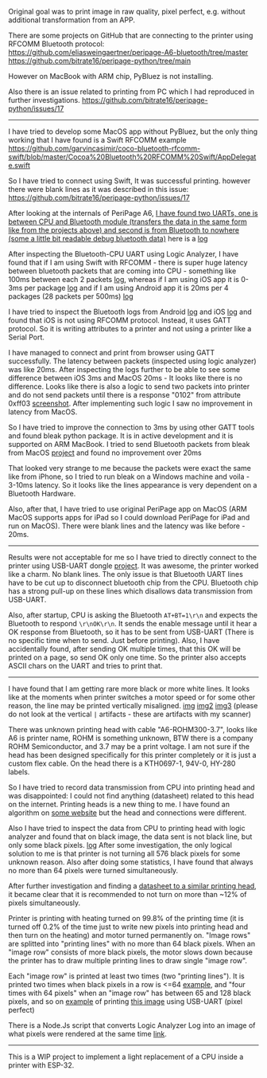 Original goal was to print image in raw quality, pixel perfect, e.g. without additional transformation from an APP.

There are some projects on GitHub that are connecting to the printer using RFCOMM Bluetooth protocol:
https://github.com/eliasweingaertner/peripage-A6-bluetooth/tree/master
https://github.com/bitrate16/peripage-python/tree/main

However on MacBook with ARM chip, PyBluez is not installing.

Also there is an issue related to printing from PC which I had reproduced in further investigations.
https://github.com/bitrate16/peripage-python/issues/17

---

I have tried to develop some MacOS app without PyBluez, but the only thing working that I have found is a Swift RFCOMM example https://github.com/garvincasimir/coco-bluetooth-rfcomm-swift/blob/master/Cocoa%20Bluetooth%20RFCOMM%20Swift/AppDelegate.swift

So I have tried to connect using Swift, It was successful printing. however there were blank lines as it was described in this issue: https://github.com/bitrate16/peripage-python/issues/17

After looking at the internals of PeriPage A6, [I have found two UARTs, one is between CPU and Bluetooth module (transfers the data in the same form like from the projects above) and second is from Bluetooth to nowhere (some a little bit readable debug bluetooth data)](./info/pcb/3%20UART%20pins%20and%20GND.jpg) here is a [log](./info/saleae/original%20chip/connection%20+%20printing%20android.sal)

After inspecting the Bluetooth-CPU UART using Logic Analyzer, I have found that if I am using Swift with RFCOMM - there is super huge latency between bluetooth packets that are coming into CPU - something like 100ms between each 2 packets [log](<./info/saleae/original%20chip/printing%20from%20macbook%20using%20swift+rfcomm%20(BT%20UART%20LOG).sal>), whereas if I am using iOS app it is 0-3ms per package [log](./info/saleae/original%20chip/connection%20+%20printing%20iphone%20high%20concentration.sal) and if I am using Android app it is 20ms per 4 packages (28 packets per 500ms) [log](./info/saleae/original%20chip/connection%20+%20printing%20android.sal)

I have tried to inspect the Bluetooth logs from Android [log](./info/bt/wireshark/android%20redmi%204x.log) and iOS [log](./info/bt/wireshark/connect%20print%20ios.pklg) and found that iOS is not using RFCOMM protocol. Instead, it uses GATT protocol. So it is writing attributes to a printer and not using a printer like a Serial Port.

I have managed to connect and print from browser using GATT successfully. The latency between packets (inspected using logic analyzer) was like 20ms.
After inspecting the logs further to be able to see some difference between iOS 3ms and MacOS 20ms - It looks like there is no difference. Looks like there is also a logic to send two packets into printer and do not send packets until there is a response "0102" from attribute 0xff03 [screenshot](./info/readme%20images/Screenshot%202024-08-11%20at%2023.29.02.png). After implementing such logic I saw no improvement in latency from MacOS.

So I have tried to improve the connection to 3ms by using other GATT tools and found bleak python package. It is in active development and it is supported on ARM MacBook.
I tried to send Bluetooth packets from bleak from MacOS [project](./info/bt/connecting%20using%20bleak%20Python%20GATT%20MacOS%20to%20test%20bluetooth%20latency/bleak/) and found no improvement over 20ms

That looked very strange to me because the packets were exact the same like from iPhone, so I tried to run bleak on a Windows machine and voila - 3-10ms latency. So it looks like the lines appearance is very dependent on a Bluetooth Hardware.

Also, after that, I have tried to use original PeriPage app on MacOS (ARM MacOS supports apps for iPad so I could download PeriPage for iPad and run on MacOS). There were blank lines and the latency was like before - 20ms.

---

Results were not acceptable for me so I have tried to directly connect to the printer using USB-UART dongle [project](./info/direct%20connect%20usb-uart%20to%20cpu%20-%20nodejs/). It was awesome, the printer worked like a charm. No blank lines. The only issue is that Bluetooth UART lines have to be cut up to disconnect bluetooth chip from the CPU. Bluetooth chip has a strong pull-up on these lines which disallows data transmission from USB-UART.

Also, after startup, CPU is asking the Bluetooth `AT+BT=1\r\n` and expects the Bluetooth to respond `\r\nOK\r\n`. It sends the enable message until it hear a OK response from Bluetooth, so it has to be sent from USB-UART (There is no specific time when to send. Just before printing). Also, I have accidentally found, after sending OK multiple times, that this OK will be printed on a page, so send OK only one time. So the printer also accepts ASCII chars on the UART and tries to print that.

---

I have found that I am getting rare more black or more white lines. It looks like at the moments when printer switches a motor speed or for some other reason, the line may be printed vertically misaligned. [img](./info/readme%20images/Screenshot%202024-08-09%20at%2013.51.25.png) [img2](./info/readme%20images/Screenshot%202024-08-09%20at%2013.51.25%20copy.png) [img3](./info/readme%20images/Screenshot%202024-08-12%20at%2000.50.45.png) (please do not look at the vertical `|` artifacts - these are artifacts with my scanner)

There was unknown printing head with cable "A6-ROHM300-3.7", looks like A6 is printer name, ROHM is something unknown, BTW there is a company ROHM Semiconductor, and 3.7 may be a print voltage. I am not sure if the head has been designed specifically for this printer completely or it is just a custom flex cable. On the head there is a KTH0697-1, 94V-0, HY-280 labels.

So I have tried to record data transmission from CPU into printing head and was disappointed: I could not find anything (datasheet) related to this head on the internet. Printing heads is a new thing to me. I have found an algorithm on [some website](https://habr.com/ru/companies/timeweb/articles/724308/) but the head and connections were different.

Also I have tried to inspect the data from CPU to printing head with logic analyzer and found that on black image, the data sent is not black line, but only some black pixels. [log](<./info/saleae/original%20chip/black%20256-height%20max(2)-concentration.sal>)
After some investigation, the only logical solution to me is that printer is not turning all 576 black pixels for some unknown reason. Also after doing some statistics, I have found that always no more than 64 pixels were turned simultaneously.

After further investigation and finding a [datasheet to a similar printing head](./datasheet/LTP02-245-13_TR_E_U00131701401.pdf), it became clear that it is recommended to not turn on more than ~12% of pixels simultaneously.

Printer is printing with heating turned on 99.8% of the printing time (it is turned off 0.2% of the time just to write new pixels into printing head and then turn on the heating) and motor turned permanently on. "Image rows" are splitted into "printing lines" with no more than 64 black pixels. When an "image row" consists of more black pixels, the motor slows down because the printer has to draw multiple printing lines to draw single "image row".

Each "image row" is printed at least two times (two "printing lines"). It is printed two times when black pixels in a row is <=64 [example](./info/printing%20head%20dump%20renderer/dumps/g/canvas.png), and "four times with 64 pixels" when an "image row" has between 65 and 128 black pixels, and so on [example](./info/printing%20head%20dump%20renderer/dumps/cat2/canvas.png) of printing [this image](<./info/sample%20image/dither_it_Asana3808_Dashboard_Standard%20(1).png>) using USB-UART (pixel perfect)

There is a Node.Js script that converts Logic Analyzer Log into an image of what pixels were rendered at the same time [link](./info/printing%20head%20dump%20renderer/e.js).

---

This is a WIP project to implement a light replacement of a CPU inside a printer with ESP-32.